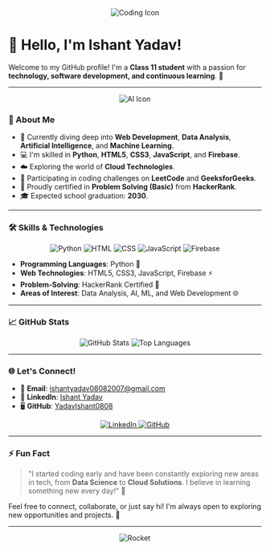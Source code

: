 <div align="center">
  <img src="https://img.icons8.com/dusk/64/000000/programming.png" alt="Coding Icon"/>
</div>

# 👋 Hello, I'm **Ishant Yadav!** 

Welcome to my GitHub profile! I'm a **Class 11 student** with a passion for **technology, software development, and continuous learning**. 🚀

---

<div align="center">
  <img src="https://img.icons8.com/color/96/000000/artificial-intelligence.png" alt="AI Icon"/>
</div>

### 🚀 About Me
- 🌱 Currently diving deep into **Web Development**, **Data Analysis**, **Artificial Intelligence**, and **Machine Learning**.
- 💻 I'm skilled in **Python**, **HTML5**, **CSS3**, **JavaScript**, and **Firebase**.
- ☁️ Exploring the world of **Cloud Technologies**.
- 🎯 Participating in coding challenges on **LeetCode** and **GeeksforGeeks**.
- 🏅 Proudly certified in **Problem Solving (Basic)** from **HackerRank**.
- 🎓 Expected school graduation: **2030**.

---

### 🛠️ **Skills & Technologies**
<div align="center">
  <img src="https://img.icons8.com/color/48/000000/python.png" alt="Python"/> 
  <img src="https://img.icons8.com/color/48/000000/html-5--v1.png" alt="HTML"/> 
  <img src="https://img.icons8.com/color/48/000000/css3.png" alt="CSS"/> 
  <img src="https://img.icons8.com/color/48/000000/javascript--v1.png" alt="JavaScript"/>
  <img src="https://img.icons8.com/color/48/000000/firebase.png" alt="Firebase"/>
</div>

- **Programming Languages**: Python 🐍
- **Web Technologies**: HTML5, CSS3, JavaScript, Firebase ⚡
- **Problem-Solving**: HackerRank Certified 🌟
- **Areas of Interest**: Data Analysis, AI, ML, and Web Development 🌐

---

### 📈 **GitHub Stats**
<div align="center">
  <img src="https://github-readme-stats.vercel.app/api?username=YadavIshant0808&show_icons=true&theme=radical" alt="GitHub Stats"/>
  <img src="https://github-readme-stats.vercel.app/api/top-langs/?username=YadavIshant0808&layout=compact&theme=radical" alt="Top Languages"/>
</div>

---

### 🌐 **Let's Connect!**
- 📧 **Email**: [ishantyadav08082007@gmail.com](mailto:ishantyadav08082007@gmail.com)
- 💼 **LinkedIn**: [Ishant Yadav](https://www.linkedin.com/in/ishant-yadav-335716308)
- 🖥️ **GitHub**: [YadavIshant0808](https://github.com/YadavIshant0808)

<div align="center">
  <a href="https://www.linkedin.com/in/ishant-yadav-335716308">
    <img src="https://img.icons8.com/fluent/48/000000/linkedin.png" alt="LinkedIn"/>
  </a>
  <a href="https://github.com/YadavIshant0808">
    <img src="https://img.icons8.com/fluent/48/000000/github.png" alt="GitHub"/>
  </a>
</div>

---

### ⚡ **Fun Fact**
> "I started coding early and have been constantly exploring new areas in tech, from **Data Science** to **Cloud Solutions**. I believe in learning something new every day!" 🌟

Feel free to connect, collaborate, or just say hi! I'm always open to exploring new opportunities and projects. 🤝

---

<div align="center">
  <img src="https://img.icons8.com/external-flaticons-lineal-color-flat-icons/64/000000/external-rocket-marketing-flaticons-lineal-color-flat-icons.png" alt="Rocket"/>
</div>